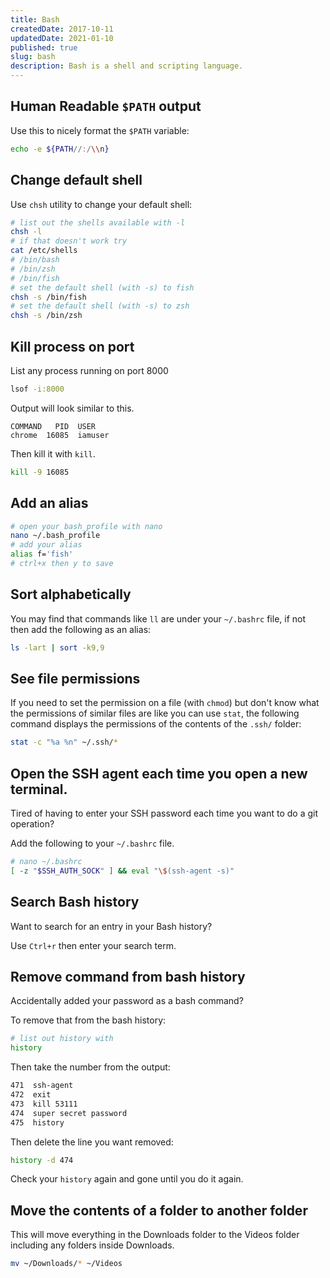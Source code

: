 ```yaml
---
title: Bash
createdDate: 2017-10-11
updatedDate: 2021-01-10
published: true
slug: bash
description: Bash is a shell and scripting language.
---
```


## Human Readable `$PATH` output

Use this to nicely format the `$PATH` variable:

```bash
echo -e ${PATH//:/\\n}
```

## Change default shell

Use `chsh` utility to change your default shell:

```bash
# list out the shells available with -l
chsh -l
# if that doesn't work try
cat /etc/shells
# /bin/bash
# /bin/zsh
# /bin/fish
# set the default shell (with -s) to fish
chsh -s /bin/fish
# set the default shell (with -s) to zsh
chsh -s /bin/zsh
```

## Kill process on port

List any process running on port 8000

```bash
lsof -i:8000
```

Output will look similar to this.

```text
COMMAND   PID  USER
chrome  16085  iamuser
```

Then kill it with `kill`.

```bash
kill -9 16085
```

## Add an alias

```bash
# open your bash_profile with nano
nano ~/.bash_profile
# add your alias
alias f='fish'
# ctrl+x then y to save
```

## Sort alphabetically

You may find that commands like `ll` are under your `~/.bashrc` file,
if not then add the following as an alias:

```bash
ls -lart | sort -k9,9
```

## See file permissions

If you need to set the permission on a file (with `chmod`) but don't
know what the permissions of similar files are like you can use
`stat`, the following command displays the permissions of the contents
of the `.ssh/` folder:

```bash
stat -c "%a %n" ~/.ssh/*
```

## Open the SSH agent each time you open a new terminal.

Tired of having to enter your SSH password each time you want to do a
git operation?

Add the following to your `~/.bashrc` file.

```bash
# nano ~/.bashrc
[ -z "$SSH_AUTH_SOCK" ] && eval "\$(ssh-agent -s)"
```

## Search Bash history

Want to search for an entry in your Bash history?

Use `Ctrl+r` then enter your search term.

## Remove command from bash history

Accidentally added your password as a bash command?

To remove that from the bash history:

```bash
# list out history with
history
```

Then take the number from the output:

```bash
471  ssh-agent
472  exit
473  kill 53111
474  super secret password
475  history
```

Then delete the line you want removed:

```bash
history -d 474
```

Check your `history` again and gone until you do it again.

## Move the contents of a folder to another folder

This will move everything in the Downloads folder to the Videos folder
including any folders inside Downloads.

```bash
mv ~/Downloads/* ~/Videos
```
